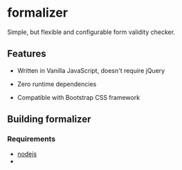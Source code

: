 # formalizer
Simple, but flexible and configurable form validity checker.

## Features

- Written in Vanilla JavaScript, doesn't require jQuery

- Zero runtime dependencies
- Compatible with Bootstrap CSS framework

## Building formalizer

### Requirements

- [nodejs](https://nodejs.org/)
- 